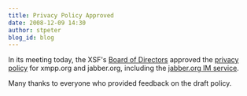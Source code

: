 ```yaml
---
title: Privacy Policy Approved
date: 2008-12-09 14:30
author: stpeter
blog_id: blog
---
```


In its meeting today, the XSF's [Board of Directors](https://xmpp.org/xsf/board/) approved the [privacy policy](https://xmpp.org/xsf/privacy.shtml) for xmpp.org and jabber.org, including the [jabber.org IM service](http://www.jabber.org/web/Jabber.org).

Many thanks to everyone who provided feedback on the draft policy.
